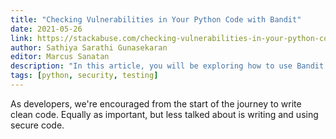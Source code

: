 ```yaml
---
title: "Checking Vulnerabilities in Your Python Code with Bandit"
date: 2021-05-26
link: https://stackabuse.com/checking-vulnerabilities-in-your-python-code-with-bandit
author: Sathiya Sarathi Gunasekaran
editor: Marcus Sanatan
description: "In this article, you will be exploring how to use Bandit - an open source security analyzer for Python projects. Bandits generates reports on vulnerabilities in our code!"
tags: [python, security, testing]
---
```


As developers, we're encouraged from the start of the journey to write clean code. Equally as important, but less talked about is writing and using secure code.
